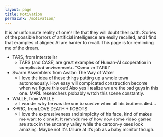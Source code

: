 ```yaml
---
layout: page
title: Motivation
permalink: /motivation/
---
```


It is an unforunate reality of one's life that they will doubt their path. Stories of the possible horrors of artificial intelligence are easily recalled, and I find that examples of aligned AI are harder to recall. This page is for reminding me of the dream.

- TARS, from Interstellar
    - TARS (and CASE) are great examples of Human-AI cooperation in complicated environments. "Come on TARS!"
- Swarm Assemblers from Avatar: The Way of Water
    - I love the idea of these things putting up a whole town autonomously. How easy will complicated construction become when we figure this out! Also yes I realize we are the bad guys in this one. MARL researchers probably watch this scene constantly.
- WALLE, from WALLE
    - I wonder why he was the one to survive when all his brothers died...
- K-VRC, from LOVE DEATH + ROBOTS
    - I love the expressiveness and simplicity of his face, kind of makes me want to clone it. It reminds me of how now some video games are stuck in the uncanny valley while the cartoon-y ones look amazing. Maybe not it's failure at it's job as a baby monitor though.